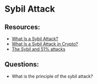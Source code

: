 # Sybil Attack

## Resources:

* [What Is a Sybil Attack?](https://blog.chain.link/sybil-attack/)
* [What Is a Sybil Attack in Crypto?](https://www.ledger.com/academy/topics/security/what-is-a-sybil-attack-in-crypto)
* [The Sybil and 51% attacks](https://medium.com/coinmonks/the-sybil-and-51-attacks-e220e4a0399d)

## Questions:

* What is the principle of the sybil attack?


